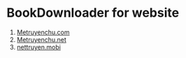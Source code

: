 # BookDownloader for website

1. [Metruyenchu.com](https://longcuxit.github.io/book-downloader/build/static/exts/metruyenchu.com.user.js)
2. [Metruyenchu.net](https://longcuxit.github.io/book-downloader/build/static/exts/metruyenchu.net.user.js)
3. [nettruyen.mobi](https://longcuxit.github.io/book-downloader/build/static/exts/nettruyen.mobi.user.js)
